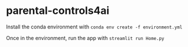 # parental-controls4ai
Install the conda environment with `conda env create -f environment.yml`

Once in the environment, run the app with `streamlit run Home.py`
